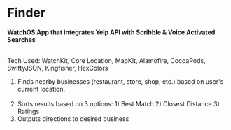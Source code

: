 # Finder

**WatchOS App that integrates Yelp API with Scribble & Voice Activated Searches**<br><br>

Tech Used: WatchKit, Core Location, MapKit, Alamofire, CocoaPods, SwiftyJSON, Kingfisher, HexColors

1) Finds nearby businesses (restaurant, store, shop, etc.) based on user's current location. <br> <br>
2) Sorts results based on 3 options: 1) Best Match 2) Closest Distance 3) Ratings <br>
3) Outputs directions to desired business

